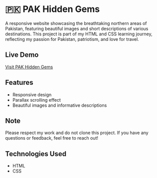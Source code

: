 # 🇵🇰 PAK Hidden Gems

A responsive website showcasing the breathtaking northern areas of Pakistan, featuring beautiful images and short descriptions of various destinations. This project is part of my HTML and CSS learning journey, reflecting my passion for Pakistan, patriotism, and love for travel.

## Live Demo
[Visit PAK Hidden Gems](https://duaascripts.github.io/PAK_Hidden_Gems/)

## Features
- Responsive design
- Parallax scrolling effect
- Beautiful images and informative descriptions

## Note
Please respect my work and do not clone this project. If you have any questions or feedback, feel free to reach out!

## Technologies Used
- HTML
- CSS
